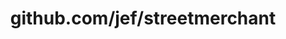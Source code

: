 ---
layout: post
title: github.com/jef/streetmerchant
categories: link
tags: [انگلیسی, گیت‌هاب, برنامه‌نویسی]
---